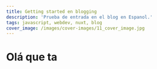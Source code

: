 ```yaml
---
title: Getting started en blogging
description: 'Prueba de entrada en el blog en Espanol.'
tags: javascript, webdev, nuxt, blog
cover_image: /images/cover-images/11_cover_image.jpg
---
```


# Olá que ta
